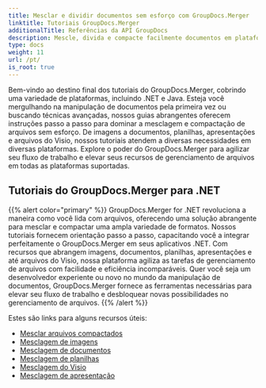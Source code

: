```yaml
---
title: Mesclar e dividir documentos sem esforço com GroupDocs.Merger
linktitle: Tutoriais GroupDocs.Merger
additionalTitle: Referências da API GroupDocs
description: Mescle, divida e compacte facilmente documentos em plataformas .NET e Java com nossos tutoriais especializados em GroupDocs.Merger. Desbloqueie o gerenciamento de arquivos perfeito!
type: docs
weight: 11
url: /pt/
is_root: true
---
```


Bem-vindo ao destino final dos tutoriais do GroupDocs.Merger, cobrindo uma variedade de plataformas, incluindo .NET e Java. Esteja você mergulhando na manipulação de documentos pela primeira vez ou buscando técnicas avançadas, nossos guias abrangentes oferecem instruções passo a passo para dominar a mesclagem e compactação de arquivos sem esforço. De imagens a documentos, planilhas, apresentações e arquivos do Visio, nossos tutoriais atendem a diversas necessidades em diversas plataformas. Explore o poder do GroupDocs.Merger para agilizar seu fluxo de trabalho e elevar seus recursos de gerenciamento de arquivos em todas as plataformas suportadas.

## Tutoriais do GroupDocs.Merger para .NET
{{% alert color="primary" %}}
GroupDocs.Merger for .NET revoluciona a maneira como você lida com arquivos, oferecendo uma solução abrangente para mesclar e compactar uma ampla variedade de formatos. Nossos tutoriais fornecem orientação passo a passo, capacitando você a integrar perfeitamente o GroupDocs.Merger em seus aplicativos .NET. Com recursos que abrangem imagens, documentos, planilhas, apresentações e até arquivos do Visio, nossa plataforma agiliza as tarefas de gerenciamento de arquivos com facilidade e eficiência incomparáveis. Quer você seja um desenvolvedor experiente ou novo no mundo da manipulação de documentos, GroupDocs.Merger fornece as ferramentas necessárias para elevar seu fluxo de trabalho e desbloquear novas possibilidades no gerenciamento de arquivos.
{{% /alert %}}

Estes são links para alguns recursos úteis:
 
- [Mesclar arquivos compactados](./net/merge-compress-files/)
- [Mesclagem de imagens](./net/image-merging/)
- [Mesclagem de documentos](./net/document-merging/)
- [Mesclagem de planilhas](./net/spreadsheet-merging/)
- [Mesclagem do Visio](./net/visio-merging/)
- [Mesclagem de apresentação](./net/presentation-merging/)




